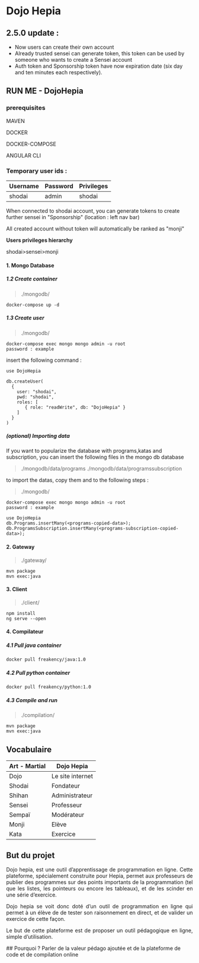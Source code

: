 # Dojo Hepia

## 2.5.0 update :

- Now users can create their own account
- Already trusted sensei can generate token, this token can be used by someone who wants to create a Sensei account
- Auth token and Sponsorship token have now expiration date (six day and ten minutes each respectively).

## RUN ME - DojoHepia

### prerequisites

<p>MAVEN</p>
<p>DOCKER</p>
<p>DOCKER-COMPOSE</p>
<p>ANGULAR CLI</p>

### Temporary user ids :

| Username | Password | Privileges |
|----------|----------|------------|
| shodai   | admin   | shodai     |


<p>When connected to shodai account, you can generate tokens to create further sensei in "Sponsorship" (location : left nav bar)</p>

<p>All created account without token will automatically be ranked as "monji"</p>
<b>Users privileges hierarchy</b>

<p>shodai>sensei>monji</p>

#### 1. Mongo Database

##### 1.2 Create container

>./mongodb/
```
docker-compose up -d
```

##### 1.3 Create user

>./mongodb/
```
docker-compose exec mongo mongo admin -u root
password : example
```

insert the following command :

```
use DojoHepia

db.createUser(
  {
    user: "shodai",
    pwd: "shodai",
    roles: [
       { role: "readWrite", db: "DojoHepia" }
    ]
  }
)
```

##### (optional) Importing data
<p>If you want to popularize the database with programs,katas and subscription, you can insert the following files in the mongo db database</p>

>./mongodb/data/programs
>./mongodb/data/programssubscription

<p>to import the datas, copy them and to the following steps :</p>

>./mongodb/
```
docker-compose exec mongo mongo admin -u root
password : example
```
```
use DojoHepia
db.Programs.insertMany(<programs-copied-data>);
db.ProgramsSubscription.insertMany(<programs-subscription-copied-data>);
```

#### 2. Gateway
>./gateway/
```
mvn package
mvn exec:java
```
#### 3. Client

>./client/
```
npm install
ng serve --open
```

#### 4. Compilateur

##### 4.1 Pull java container

```
docker pull freakency/java:1.0
```
##### 4.2 Pull python container

```
docker pull freakency/python:1.0
```
##### 4.3 Compile and run

>./compilation/
```
mvn package
mvn exec:java
```



## Vocabulaire
| Art - Martial | Dojo Hepia       |
|---------------|------------------|
| Dojo          | Le site internet |
| Shodai        | Fondateur        |
| Shihan        | Administrateur   |
| Sensei        | Professeur       |
| Sempaï        | Modérateur       |
| Monji         | Elève            |
| Kata          | Exercice         |

## But du projet
<div style="text-align: justify;">
Dojo hepia, est une outil d’apprentissage de programmation en ligne. Cette plateforme, spécialement construite pour Hepia, permet aux professeurs de publier des programmes sur des points importants de la programmation (tel que les listes, les pointeurs ou encore les tableaux), et de les scinder en une série d’exercice.

Dojo hepia se voit donc doté d’un outil de programmation en ligne qui permet à un  élève de de tester son raisonnement en direct, et de valider un exercice de cette façon.

Le but de cette plateforme est de proposer un outil pédagogique en ligne, simple d’utilisation.
</div>
## Pourquoi ?
Parler de la valeur pédago ajoutée et de la plateforme de code et de compilation online





